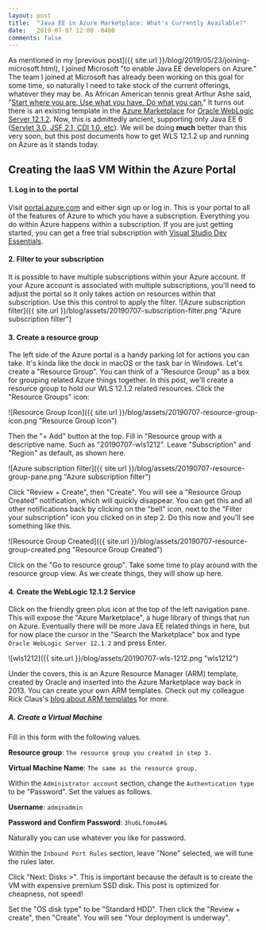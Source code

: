 ```yaml
---
layout: post
title:  "Java EE in Azure Marketplace: What's Currently Available?"
date:   2019-07-07 12:00 -0400
comments: false
---
```


As mentioned in my [previous post]({{ site.url
}}/blog/2019/05/23/joining-microsoft.html), I joined Microsoft "to
enable Java EE developers on Azure."  The team I joined at Microsoft has
already been working on this goal for some time, so naturally I need to
take stock of the current offerings, whatever they may be.  As African
American tennis great Arthur Ashe said, "[Start where you are. Use what
you have. Do what you
can.](https://www.brainyquote.com/quotes/arthur_ashe_371527)" It turns
out there is an existing template in the [Azure
Marketplace](https://azuremarketplace.microsoft.com/en-us/marketplace/)
for [Oracle WebLogic Server
12.1.2](https://azuremarketplace.microsoft.com/en-us/marketplace/apps/Oracle.OracleWebLogicServer12cEnterprise?tab=Overview).
Now, this is admittedly ancient, supporting only Java EE 6 ([Servlet
3.0, JSF 2.1, CDI 1.0,
etc](https://docs.oracle.com/middleware/1212/wls/NOTES/whatsnew.htm#BGGGHCJD)).
We will be doing **much** better than this very soon, but this post
documents how to get WLS 12.1.2 up and running on Azure as it stands
today.

## Creating the IaaS VM Within the Azure Portal

#### 1. Log in to the portal 

Visit [portal.azure.com](https://portal.azure.com/) and either sign
up or log in.  This is your portal to all of the features of Azure to
which you have a subscription.  Everything you do within Azure
happens within a subscription.  If you are just getting started, you
can get a free trial subscription with [Visual Studio Dev
Essentials](https://visualstudio.microsoft.com/dev-essentials/).

#### 2. Filter to your subscription
   
It is possible to have multiple subscriptions within your Azure
account.  If your Azure account is associated with multiple
subscriptions, you'll need to adjust the portal so it only takes
action on resources within that subscription.  Use this this control
to apply the filter.  ![Azure subscription filter]({{ site.url }}/blog/assets/20190707-subscription-filter.png "Azure subscription filter")
   
#### 3. Create a resource group

The left side of the Azure portal is a handy parking lot for actions
you can take.  It's kinda like the dock in macOS or the task bar in
Windows.  Let's create a "Resource Group".  You can think of a
"Resource Group" as a box for grouping related Azure things together.
In this post, we'll create a resource group to hold our WLS 12.1.2
related resources.  Click the "Resource Groups" icon:  

![Resource Group
Icon]({{ site.url }}/blog/assets/20190707-resource-group-icon.png
"Resource Group Icon")&nbsp;&nbsp;  

Then the "+ Add" button at the top.  Fill in "Resource group with a
descriptive name.  Such as "20190707-wls1212".  Leave "Subscription" and
"Region" as default, as shown here.

![Azure subscription filter]({{ site.url
}}/blog/assets/20190707-resource-group-pane.png "Azure subscription
filter")


Click "Review + Create", then "Create".  You will see a "Resource Group
Created" notification, which will quickly disappear.  You can get this
and all other notifications back by clicking on the "bell" icon, next to
the "Filter your subscription" icon you clicked on in step 2.  Do this
now and you'll see something like this.

![Resource Group Created]({{ site.url }}/blog/assets/20190707-resource-group-created.png "Resource Group Created")  

Click on the "Go to resource group".  Take some time to play around with
the resource group view.  As we create things, they will show up here.

#### 4. Create the WebLogic 12.1.2 Service

Click on the friendly green plus icon at the top of the left navigation
pane.  This will expose the "Azure Marketplace", a huge library of
things that run on Azure.  Eventually there will be more Java EE related
things in here, but for now place the cursor in the "Search the
Marketplace" box and type `Oracle WebLogic Server 12.1.2` and press
Enter.  

![wls1212]({{ site.url }}/blog/assets/20190707-wls-1212.png "wls1212")

Under the covers, this is an Azure Resource Manager (ARM) template,
created by Oracle and inserted into the Azure Marketplace way back
in 2013.  You can create your own ARM templates.  Check out my colleague Rick Claus's [blog about ARM templates](https://regularitguy.com/2016/06/06/how-to-create-an-azure-resource-manager-arm-template-from-scratch/) for more.

##### A. Create a Virtual Machine

Fill in this form with the following values.

**Resource group**: `The resource group you created in step 3.`

**Virtual Machine Name**: `The same as the resource group.`

Within the `Administrator account` section, change the `Authentication
type` to be "Password".  Set the values as follows.

**Username**: `adminadmin`

**Password and Confirm Password**: `3hu6Lfomu4#&`

Naturally you can use whatever you like for password.

Within the `Inbound Port Rules` section, leave "None" selected, we will
tune the rules later.  

Click "Next: Disks >".  This is important because the default is to
create the VM with expensive premium SSD disk.  This post is
optimized for cheapness, not speed!

Set the "OS disk type" to be "Standard HDD".  Then click the "Review +
create", then "Create".  You will see "Your deployment is underway".

